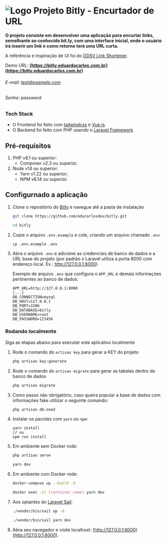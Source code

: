 # ![Logo](https://bitly.eduardocarlos.com.br/images/icon.png) Projeto Bitly - Encurtador de URL

**O projeto consiste em desenvolver uma aplicação para encurtar links, semelhante ao conhecido bit.ly, com uma interface inicial, onde o usuário irá inserir um link e como retorno terá uma URL curta.**

A referência e inspiração de UI foi do [DDSV Link Shortener](https://dribbble.com/shots/17087324-DDSV-Link-Shortener).

Demo URL: **[https://bitly.eduardocarlos.com.br](https://bitly.eduardocarlos.com.br)**

###### E-mail: test@example.com
###### Senha: password


### Tech Stack

- O Frontend foi feito com [tailwindcss](https://tailwindcss.com) e [Vue.js](https://vuejs.org/).
- O Backend foi feito com PHP usando o [Laravel Framework](https://laravel.com/)


## Pré-requisitos

1. PHP v8.1 ou superior:
    - Composer v2.3 ou superior.
2. Node v14 ou superior:
    - Yarn v1.22 ou superior;
    - NPM v6.14 ou superior.

## Configurnado a aplicação

1. Clone o repositório do [Bitly](https://github.com/educarlosdev/bitly) e navegue até a pasta de instalação

    ```bash
    git clone https://github.com/educarlosdev/bitly.git
    
    cd bitly
   ```

2. Copie o arquivo `.env.example` e cole, criando um arquivo chamado `.env`

    ```
    cp .env.example .env
    ```

3. Abra o arquivo `.env` e adicione as credenciais de banco de dados e a URL base do projeto (por padrão o Laravel utiliza a porta 8000 com endereço local. Ex.: http://127.0.0.1:8000).

   Exemplo de arquivo `.env` que configura o `APP_URL` e demais informações pertinentes ao banco de dados:

    ```
    APP_URL=http://127.0.0.1:8000
    [...]
    DB_CONNECTION=mysql
    DB_HOST=127.0.0.1
    DB_PORT=3306
    DB_DATABASE=bitly
    DB_USERNAME=root
    DB_PASSWORD=123456
    ```

### Rodando localmente

Siga as etapas abaixo para executar este aplicativo localmente

1. Rode o comando do `artisan key` para gerar a KEY do projeto

    ```bash
    php artisan key:generate
    ```

2. Rode o comando do `artisan migrate` para gerar as tabelas dentro do banco de dados

    ```bash
    php artisan migrate
    ```

3. Como passo não obrigatório, caso queira popular a base de dados com informações fake utilizar o seguinte comando:

    ```bash
    php artisan db:seed
    ```

3. Instalar os pacotes com `yarn` ou `npm`:

    ```
    yarn install
    // ou
    npm run install
    ```

4.  Em ambiente sem Docker rode:

    ```bash
    php artisan serve
    
    yarn dev
    ```

1.  Em ambiente com Docker rode:

    ```bash
    docker-compose up --build -d
    
    docker exec -it [container_name] yarn dev
    ```

1.  Aos optantes do [Laravel Sail](https://laravel.com/docs/10.x/sail):

    ```bash
    ./vendor/bin/sail up -d
    
    ./vendor/bin/sail yarn dev
    ```

1.  Abra seu navegador e visite localhost: [http://127.0.0.1:8000](http://127.0.0.1:8000).


